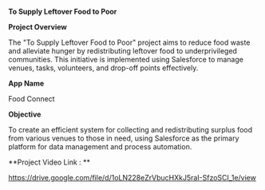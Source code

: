 **To Supply Leftover Food to Poor**


**Project Overview**

The "To Supply Leftover Food to Poor" project aims to reduce food waste and alleviate hunger by redistributing leftover food to underprivileged communities. This initiative is implemented using Salesforce to manage venues, tasks, volunteers, and drop-off points effectively.


**App Name**

Food Connect


**Objective**

To create an efficient system for collecting and redistributing surplus food from various venues to those in need, using Salesforce as the primary platform for data management and process automation.

**Project Video Link : **

https://drive.google.com/file/d/1oLN228eZrVbucHXkJ5raI-SfzoSCI_1e/view
